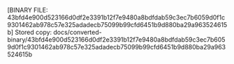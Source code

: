 [BINARY FILE: 43bfd4e900d523166d0df2e3391b12f7e9480a8bdfdab59c3ec7b6059d0f1c9301462ab978c57e325adadecb75099b99cfd6451b9d880ba29a963524615b]
Stored copy: docs/converted-binary/43bfd4e900d523166d0df2e3391b12f7e9480a8bdfdab59c3ec7b6059d0f1c9301462ab978c57e325adadecb75099b99cfd6451b9d880ba29a963524615b

